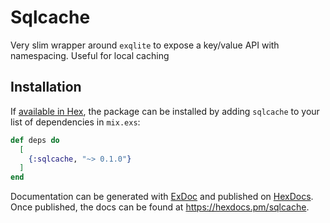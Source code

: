 # Sqlcache

Very slim wrapper around `exqlite` to expose a key/value API with namespacing. Useful for local caching

## Installation

If [available in Hex](https://hex.pm/docs/publish), the package can be installed
by adding `sqlcache` to your list of dependencies in `mix.exs`:

```elixir
def deps do
  [
    {:sqlcache, "~> 0.1.0"}
  ]
end
```

Documentation can be generated with [ExDoc](https://github.com/elixir-lang/ex_doc)
and published on [HexDocs](https://hexdocs.pm). Once published, the docs can
be found at <https://hexdocs.pm/sqlcache>.

